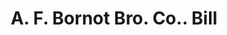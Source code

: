 ---
doi: 10.7916/D8J11FBK
date_other: '1922'
date_other_textual: '1922'
form: printed ephemera
genre:
- Invoices
name:
- A. F. Bornot Bro. Co.
object_in_context_url: https://biggert.cul.columbia.edu/items/view/ave_biggert_01384
subject_hierarchical_geographic:
- Philadelphia, Pennsylvania, United States
subject_name:
- A. F. Bornot Bro. Co.
title: A. F. Bornot Bro. Co.. Bill
sort_title: A. F. Bornot Bro. Co.. Bill
call_number: ave_biggert_01384
coordinates:
- 40.00944444444445,-75.13333333333334
pid: ave_biggert_01384
identifiers: ave_biggert_01384
permalink: /biggert/ave_biggert_01384/
layout: iiif-image-page
---